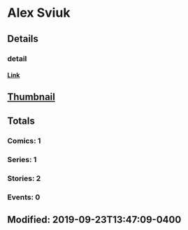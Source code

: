 # Alex  Sviuk 
## Details
### detail
#### [Link](http://marvel.com/comics/creators/13912/alex_sviuk?utm_campaign=apiRef&utm_source=225578a89fc76f3d20fbffda5d17a88d)
## [Thumbnail](http://i.annihil.us/u/prod/marvel/i/mg/b/40/image_not_available.jpg)
## Totals
### Comics: 1
### Series: 1
### Stories: 2
### Events: 0
## Modified: 2019-09-23T13:47:09-0400